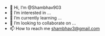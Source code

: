 - 👋 Hi, I’m @Shambhav903
- 👀 I’m interested in ...
- 🌱 I’m currently learning ...
- 💞️ I’m looking to collaborate on ...
- 📫 How to reach me shambhav3@gmail.com

<!---
Shambhav903/Shambhav903 is a ✨ special ✨ repository because its `README.md` (this file) appears on your GitHub profile.
You can click the Preview link to take a look at your changes.
--->
